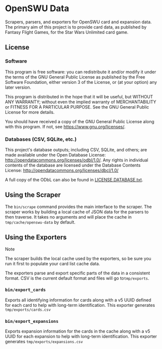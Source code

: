 # OpenSWU Data

Scrapers, parsers, and exporters for OpenSWU card and expansion data. The
primary aim of this project is to provide card data, as published by Fantasy
Flight Games, for the Star Wars Unlimited card game.

## License

### Software

This program is free software: you can redistribute it and/or modify it under
the terms of the GNU General Public License as published by the Free Software
Foundation, either version 3 of the License, or (at your option) any later
version.

This program is distributed in the hope that it will be useful, but WITHOUT ANY
WARRANTY; without even the implied warranty of MERCHANTABILITY or FITNESS FOR A
PARTICULAR PURPOSE. See the GNU General Public License for more details.

You should have received a copy of the GNU General Public License along with
this program. If not, see <https://www.gnu.org/licenses/>.

### Databases (CSV, SQLite, etc.)

This project's database outputs; including CSV, SQLite, and others; are made
available under the Open Database License:
http://opendatacommons.org/licenses/odbl/1.0/. Any rights in individual
contents of the database are licensed under the Database Contents License:
http://opendatacommons.org/licenses/dbcl/1.0/

A full copy of the ODbL can also be found in [LICENSE.DATABASE.txt](LICENSE.DATABASE.txt).

## Using the Scraper

The `bin/scrape` command provides the main interface to the scraper. The
scraper works by building a local cache of JSON data for the parsers to then
traverse. It takes no arguments and will place the cache in
`tmp/cache/openswu-data` by default.

## Using the Exporters

> [!NOTE]
> The scraper builds the local cache used by the exporters, so be sure you run
> it first to populate your card list cache data. 

The exporters parse and export specific parts of the data in a consistent
format. CSV is the current default format and files will go to`tmp/exports`.

### `bin/export_cards`

Exports all identifying information for cards along with a v5 UUID defined for
each card to help with long-term identification. This exporter generates
`tmp/exports/cards.csv`

### `bin/export_expansions`

Exports expansion information for the cards in the cache along with a v5 UUID
for each expansion to help with long-term identification. This exporter
generates `tmp/exports/expansions.csv`

